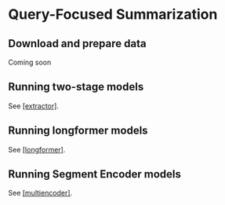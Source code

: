 # Query-Focused Summarization

## Download and prepare data

Coming soon

## Running two-stage models

See [[extractor]](extractors/README.md).

## Running longformer models

See [[longformer]](longformer/README.md).

## Running Segment Encoder models

See [[multiencoder]](multiencoder/README.md).




